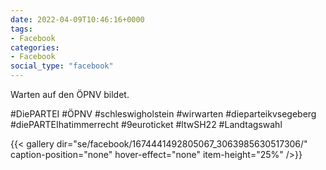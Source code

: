 ```yaml
---
date: 2022-04-09T10:46:16+0000
tags:
- Facebook
categories:
- Facebook
social_type: "facebook"
---
```


Warten auf den ÖPNV bildet.  
  
#DiePARTEI #ÖPNV #schleswigholstein #wirwarten #dieparteikvsegeberg #diePARTEIhatimmerrecht #9euroticket #ltwSH22 #Landtagswahl


{{< gallery dir="se/facebook/1674441492805067_3063985630517306/" caption-position="none" hover-effect="none" item-height="25%" />}}

